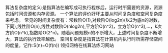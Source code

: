 算法复杂度的定义:是指算法在编写成可执行程序后，运行时所需要的资源，资源包括时间资源和内存资源。
一个算法的评价好坏主要从时间复杂度和空间复杂度来考虑。
常见的时间复杂度有：常数阶O(1),对数阶O(log2n)(以2为底n的对数，下同),线性阶O(n),线性对数阶O(nlog2n),平方阶O(n^2)，立方阶O(n^3),...，k次方阶O(n^k),指数阶O(2^n)。随着问题规模n的不断增大，上述时间复杂度不断增大，算法的执行效率越低。
空间复杂度是指算法在计算机内执行时所需存储空间的度量。记作:S(n)=O(f(n))
领扣网络在线算法练习网站